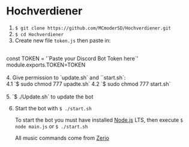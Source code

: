 # Hochverdiener <!--<img src="http://178.254.18.170/content/img/Hochverdiener.jpg" width="128px">-->  


1. `$ git clone https://github.com/MCmoderSD/Hochverdiener.git`
2. `$ cd Hochverdiener`
3. Create new file `token.js` then paste in:<br>
<br>
const TOKEN = '`Paste your Discord Bot Token here`'<br>
module.exports.TOKEN=TOKEN<br>
<br>
4. Give permission to `update.sh` and ``start.sh`:<br>
	4.1 `$ sudo chmod 777 upadte.sh`
	4.2 `$ sudo chmod 777 start.sh`<br>
<br>
5. `$ ./Update.sh` to update the bot<br>

6. Start the bot with `$ ./start.sh`

   To start the bot you must have installed [Node.js](https://nodejs.org/en/ "node.js") LTS, then execute `$ node main.js` or `$ ./start.sh`

   All music commands come from [Zerio](https://github.com/ZerioDev/Music-bot "Zerio")
